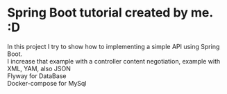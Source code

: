 #  Spring Boot tutorial created by me. :D

In this project I try to show how to implementing a simple API using Spring Boot. 
<br>I increase that example with a controller content negotiation, example with XML, YAM, also JSON
<br> Flyway for DataBase
<br> Docker-compose for MySql

